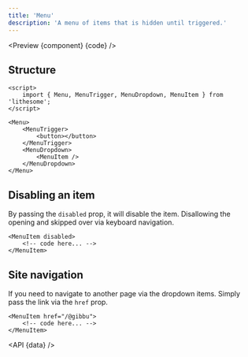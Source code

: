 ```yaml
---
title: 'Menu'
description: 'A menu of items that is hidden until triggered.'
---
```


<script>
	import {API, Preview} from '$site/index.ts';
	import data from '$ref/menu.ts';
	import component from '$site/previews/menu.svelte';
	import code from '$site/previews/menu.svelte?raw';
</script>

<Preview {component} {code} />

## Structure

```svelte
<script>
	import { Menu, MenuTrigger, MenuDropdown, MenuItem } from 'lithesome';
</script>

<Menu>
	<MenuTrigger>
		<button></button>
	</MenuTrigger>
	<MenuDropdown>
		<MenuItem />
	</MenuDropdown>
</Menu>
```

## Disabling an item

By passing the `disabled` prop, it will disable the item. Disallowing the opening and skipped over via keyboard navigation.

```svelte
<MenuItem disabled>
	<!-- code here... -->
</MenuItem>
```

## Site navigation

If you need to navigate to another page via the dropdown items. Simply pass the link via the `href` prop.

```svelte
<MenuItem href="/@gibbu">
	<!-- code here... -->
</MenuItem>
```

<API {data} />
